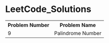 # LeetCode_Solutions

<table style="width:100%">
  
  <tr>
    <th>Problem Number</th>
    <th>Problem Name</th> 
  </tr>
  
  <tr>
    <td>9</td>
    <td>Palindrome Number</td> 
  </tr>
  
</table>
